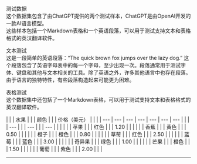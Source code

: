 测试数据  
这个数据集包含了由ChatGPT提供的两个测试样本，ChatGPT是由OpenAI开发的一款AI语言模型。  
这些样本包括一个Markdown表格和一个英语段落，可以用于测试支持文本和表格格式的英汉翻译软件。  
  
文本测试  
这是一段简单的英语段落：“The quick brown fox jumps over the lazy dog.” 这个段落包含了英语字母表中的每一个字母，至少出现一次。段落通常用于测试字体、键盘和其他与文本相关的工具。除了英语之外，许多其他语言中也存在段落。由于语言的独特特性，有些段落构造起来可能更为困难。  
  
表格测试  
这个数据集中还包括了一个Markdown表格，可以用于测试支持文本和表格格式的英汉翻译软件。

| | | 水果 | | | 颜色 | | | 价格（美元） | | |
| --- | --- | --- | --- | --- | --- | --- |
| | | --- | | | --- | | | --- | | |
| | | 苹果 | | | 红色 | | | 1.20 | | |
| | | 香蕉 | | | 黄色 | | | 0.50 | | |
| | | 橙子 | | | 橙色 | | | 0.80 | | |
| | | 草莓 | | | 红色 | | | 2.50 | | |
| | | 蓝莓 | | | 蓝色 | | | 3.00 | | |
| | | 奇异果 | | | 绿色 | | | 1.00 | | |
| | | 芒果 | | | 橙色 | | | 1.50 | | |
| | | 葡萄 | | | 紫色 | | | 2.00 | | |

---

